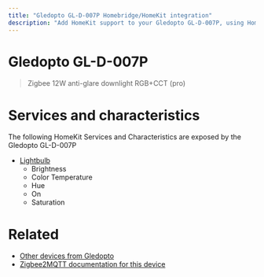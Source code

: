 ```yaml
---
title: "Gledopto GL-D-007P Homebridge/HomeKit integration"
description: "Add HomeKit support to your Gledopto GL-D-007P, using Homebridge, Zigbee2MQTT and homebridge-z2m."
---
```

<!---
This file has been GENERATED using src/docgen/docgen.ts
DO NOT EDIT THIS FILE MANUALLY!
-->
# Gledopto GL-D-007P
> Zigbee 12W anti-glare downlight RGB+CCT (pro)


# Services and characteristics
The following HomeKit Services and Characteristics are exposed by
the Gledopto GL-D-007P

* [Lightbulb](../../light.md)
  * Brightness
  * Color Temperature
  * Hue
  * On
  * Saturation


# Related
* [Other devices from Gledopto](../index.md#gledopto)
* [Zigbee2MQTT documentation for this device](https://www.zigbee2mqtt.io/devices/GL-D-007P.html)